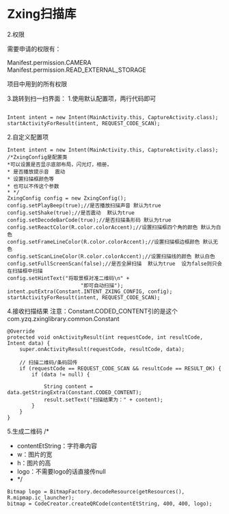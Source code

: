 # Zxing扫描库

2.权限


需要申请的权限有：


Manifest.permission.CAMERA
Manifest.permission.READ_EXTERNAL_STORAGE

  项目中用到的所有权限

<uses-permission android:name="android.permission.CAMERA" />
<uses-permission android:name="android.permission.FLASHLIGHT" />
<uses-feature android:name="android.hardware.camera" />
<uses-feature android:name="android.hardware.camera.autofocus" />
<uses-permission android:name="android.permission.VIBRATE" />
<uses-permission android:name="android.permission.WAKE_LOCK" />
<uses-permission android:name="android.permission.READ_EXTERNAL_STORAGE" />
<uses-permission android:name="android.permission.WRITE_EXTERNAL_STORAGE" />
3.跳转到扫一扫界面：
1.使用默认配置项，两行代码即可


```

Intent intent = new Intent(MainActivity.this, CaptureActivity.class);
startActivityForResult(intent, REQUEST_CODE_SCAN);

```

2.自定义配置项


```
Intent intent = new Intent(MainActivity.this, CaptureActivity.class);
/*ZxingConfig是配置类
*可以设置是否显示底部布局，闪光灯，相册，
* 是否播放提示音  震动
* 设置扫描框颜色等
* 也可以不传这个参数
* */
ZxingConfig config = new ZxingConfig();
config.setPlayBeep(true);//是否播放扫描声音 默认为true
config.setShake(true);//是否震动  默认为true
config.setDecodeBarCode(true);//是否扫描条形码 默认为true
config.setReactColor(R.color.colorAccent);//设置扫描框四个角的颜色 默认为白色
config.setFrameLineColor(R.color.colorAccent);//设置扫描框边框颜色 默认无色
config.setScanLineColor(R.color.colorAccent);//设置扫描线的颜色 默认白色
config.setFullScreenScan(false);//是否全屏扫描  默认为true  设为false则只会在扫描框中扫描
config.setHintText("将取景框对准二维码\n" +
                        "即可自动扫描");
intent.putExtra(Constant.INTENT_ZXING_CONFIG, config);
startActivityForResult(intent, REQUEST_CODE_SCAN);
```


4.接收扫描结果
注意：Constant.CODED_CONTENT引的是这个com.yzq.zxinglibrary.common.Constant


```
@Override
protected void onActivityResult(int requestCode, int resultCode, Intent data) {
    super.onActivityResult(requestCode, resultCode, data);

    // 扫描二维码/条码回传
    if (requestCode == REQUEST_CODE_SCAN && resultCode == RESULT_OK) {
        if (data != null) {

            String content = data.getStringExtra(Constant.CODED_CONTENT);
            result.setText("扫描结果为：" + content);
        }
    }
}
```

5.生成二维码
/*
* contentEtString：字符串内容
* w：图片的宽
* h：图片的高
* logo：不需要logo的话直接传null
* */


```
Bitmap logo = BitmapFactory.decodeResource(getResources(), R.mipmap.ic_launcher);
bitmap = CodeCreator.createQRCode(contentEtString, 400, 400, logo);
```

              

